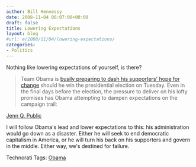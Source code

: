 ```yaml
---
author: Bill Hennessy
date: 2008-11-04 06:07:00+00:00
draft: false
title: Lowering Expectations
layout: blog
#url: e/2008/11/04/lowering-expectations/
categories:
- Politics
---
```


Nothing like lowering expectations of yourself, is there?

 

>   
> 
> Team Obama is [busily preparing to dash his supporters' hope for change](https://www.timesonline.co.uk/tol/news/world/us_and_americas/us_elections/article5051118.ece) should he win the presidential election on Tuesday. Even in the final days before the election, the pressure to deliver on his lofty promises has Obama attempting to dampen expectations on the campaign trail: 
> 
> 

 

[Jenn Q. Public](https://www.jennqpublic.com/)

 

I will follow Obama's lead and lower expectations to this: his administration would go down as a disaster. Either he will seek to end democratic capitalism in America, or he will turn his back on his supporters and govern in the middle. Either way, we's destined for failure. 

 

Technorati Tags: [Obama](https://technorati.com/tags/Obama)
